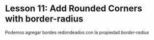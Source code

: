 # Lesson 11: Add Rounded Corners with border-radius

Podemos agregar bordes redondeados con la propiedad _border-radius_
